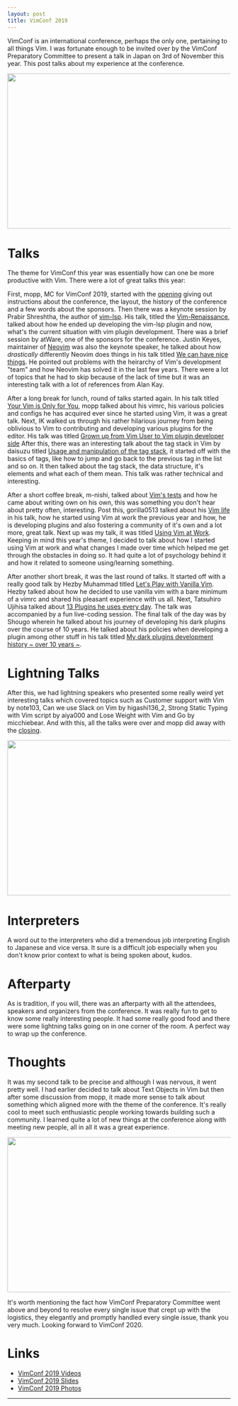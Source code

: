 ```yaml
---
layout: post
title: VimConf 2019
---
```


VimConf is an international conference, perhaps the only one, pertaining to all things Vim. I was fortunate enough to be invited over by the VimConf Preparatory Committee to present a talk in Japan on 3rd of November this year. This post talks about my experience at the conference.

<img src="https://i.imgur.com/tDdDql6.png" height="350" width="570">

# Talks
The theme for VimConf this year was essentially how can one be more productive with Vim. There were a lot of great talks this year:

First, mopp, MC for VimConf 2019, started with the [opening](https://vimconf.org/2019/slides/opening.pdf) giving out instructions about the conference, the layout, the history of the conference and a few words about the sponsors. Then there was a keynote session by Prabir Shreshtha, the author of [vim-lsp](). His talk, titled the [Vim-Renaissance](https://vimconf.org/2019/slides/prabir.pdf), talked about how he ended up developing the vim-lsp plugin and now, what's the current situation with vim plugin development. There was a brief session by atWare, one of the sponsors for the conference. Justin Keyes, maintainer of [Neovim](https://neovim.io) was also the keynote speaker, he talked about how _drastically_ differently Neovim does things in his talk titled [We can have nice things](https://vimconf.org/2019/slides/justin.pdf). He pointed out problems with the heirarchy of Vim's development "team" and how Neovim has solved it in the last few years. There were a lot of topics that he had to skip because of the lack of time but it was an interesting talk with a lot of references from Alan Kay.

After a long break for lunch, round of talks started again. In his talk titled [Your Vim is Only for You](https://vimconf.org/2019/slides/mopp.pdf), mopp talked about his vimrc, his various policies and configs he has acquired ever since he started using Vim, it was a great talk. Next, IK walked us through his rather hilarious journey from being oblivious to Vim to contributing and developing various plugins for the editor. His talk was titled [Grown up from Vim User to Vim plugin developer side](https://vimconf.org/2019/slides/IK.pdf) After this, there was an interesting talk about the tag stack in Vim by daisuzu titled [Usage and manipulation of the tag stack](https://vimconf.org/2019/slides/daisuzu.pdf), it started off with the basics of tags, like how to jump and go back to the previous tag in the list and so on. It then talked about the tag stack, the data structure, it's elements and what each of them mean. This talk was rather technical and interesting.

After a short coffee break, m-nishi, talked about [Vim's tests](https://vimconf.org/2019/slides/m-nishi.pdf) and how he came about writing own on his own, this was something you don't hear about pretty often, interesting. Post this, gorilla0513 talked about his [Vim life](https://vimconf.org/2019/slides/gorilla0513.pdf) in his talk, how he started using Vim at work the previous year and how, he is developing plugins and also fostering a community of it's own and a lot more, great talk. Next up was my talk, it was titled [Using Vim at Work](https://vimconf.org/2019/slides/danish.pdf). Keeping in mind this year's theme, I decided to talk about how I started using Vim at work and what changes I made over time which helped me get through the obstacles in doing so. It had quite a lot of psychology behind it and how it related to someone using/learning something.

After another short break, it was the last round of talks. It started off with a really good talk by Hezby Muhammad titled [Let's Play with Vanilla Vim](https://vimconf.org/2019/slides/hezby.pdf). Hezby talked about how he decided to use vanilla vim with a bare minimum of a vimrc and shared his pleasant experience with us all. Next, Tatsuhiro Ujihisa talked about [13 Plugins he uses every day](https://vimconf.org/2019/slides/ujihisa.pdf). The talk was accompanied by a fun live-coding session. The final talk of the day was by Shougo wherein he talked about his journey of developing his dark plugins over the course of 10 years. He talked about his policies when developing a plugin among other stuff in his talk titled [My dark plugins development history ~ over 10 years ~](https://vimconf.org/2019/slides/shougo.pdf).

# Lightning Talks
After this, we had lightning speakers who presented some really weird yet interesting talks which covered topics such as Customer support with Vim by note103, Can we use Slack on Vim by higashi136_2, Strong Static Typing with Vim script by aiya000 and Lose Weight with Vim and Go by micchiebear. And with this, all the talks were over and mopp did away with the [closing](https://vimconf.org/2019/slides/closing.pdf).

<img src="https://i.imgur.com/KPi3lM9.png" height="350" width="550">

# Interpreters
A word out to the interpreters who did a tremendous job interpreting English to Japanese and vice versa. It sure is a difficult job especially when you don't know prior context to what is being spoken about, kudos.

# Afterparty
As is tradition, if you will, there was an afterparty with all the attendees, speakers and organizers from the conference. It was really fun to get to know some really interesting people. It had some really good food and there were some lightning talks going on in one corner of the room. A perfect way to wrap up the conference.

# Thoughts
It was my second talk to be precise and although I was nervous, it went pretty well. I had earlier decided to talk about Text Objects in Vim but then after some discussion from mopp, it made more sense to talk about something which aligned more with the theme of the conference. It's really cool to meet such enthusiastic people working towards building such a community. I learned quite a lot of new things at the conference along with meeting new people, all in all it was a great experience.

<img src="https://i.imgur.com/BuATsAn.png" height="350" width="550">

It's worth mentioning the fact how VimConf Preparatory Committee went above and beyond to resolve every single issue that crept up with the logistics, they elegantly and promptly handled every single issue, thank you very much.  Looking forward to VimConf 2020.

# Links
- [VimConf 2019 Videos](https://www.youtube.com/watch?v=kgUciluS-ys&list=PLx8bw5NQypskQlEGupVqoUBBJtRmNXLet)
- [VimConf 2019 Slides](https://vimconf.org/2019/#menu-time-table)
- [VimConf 2019 Photos](https://photos.google.com/share/AF1QipMtq6M6rLWA_Pq-mmzyhJ8rTDqpFOnCOOiSqNfMc0rsdQZFYmYJLWv1hst3cgaLPQ?key=Z20wWC1HdjVNQlhIS0dVLXdKcTY4Zk5sODdrSGJR)

---
